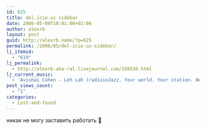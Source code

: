```yaml
---
id: 625
title: del.icio.us sidebar
date: 2006-05-09T18:01:00+02:00
author: alexrb
layout: post
guid: http://alexrb.name/?p=625
permalink: /2006/05/del-icio-us-sidebar/
lj_itemid:
  - "619"
lj_permalink:
  - http://alexrb-aka-ral.livejournal.com/158536.html
lj_current_music:
  - 'Avishai Cohen - Leh Lah (radioioJazz. Your world. Your station. No boundaries. ©2006 ioWorldMedia, i'
post_views_count:
  - "1"
categories:
  - Lost-and-found
---
```

никак не могу заставить работать 🙁